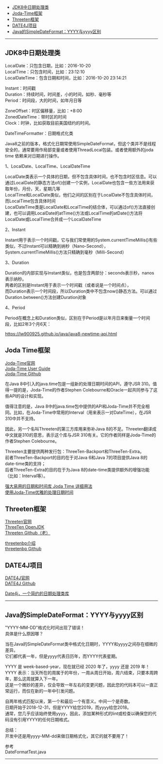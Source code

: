 - [JDK8中日期处理类](#JDK8中日期处理类)
- [Joda-Time框架](#Joda-Time框架)
- [Threeten框架](#Threeten框架)
- [DATE4J项目](#DATE4J项目)
- [Java的SimpleDateFormat：YYYY与yyyy区别](#Java的SimpleDateFormat：YYYY与yyyy区别)



---------------------------------------------------------------------------------------------------------------------  
  
## JDK8中日期处理类  

  
LocalDate：只包含日期，比如：2016-10-20  
LocalTime：只包含时间，比如：23:12:10  
LocalDateTime：包含日期和时间，比如：2016-10-20 23:14:21  
  
Instant：时间戳  
Duration：持续时间，时间差，小的时间，如秒、毫秒等  
Period：时间段，大的时间，如年月日等  
  
ZoneOffset：时区偏移量，比如：+8:00  
ZonedDateTime：带时区的时间  
Clock：时钟，比如获取目前美国纽约的时间。  

DateTimeFormatter：日期格式化类

Java8之前的版本，格式化日期常使用SimpleDateFormat，但这个类并不是线程安全的，通常要用作局部变量或者使用ThreadLocal包装。或者使用额外的joda time 依赖来对日期进行操作。
  
  
  
1、LocalDate、LocalTime、LocalDateTime  
  
LocalDate类表示一个具体的日期，但不包含具体时间，也不包含时区信息。可以通过LocalDate的静态方法of()创建一个实例，LocalDate也包含一些方法用来获取年份，月份，天，星期几等  
LocalTime和LocalDate类似，他们之间的区别在于LocalDate不包含具体时间，而LocalTime包含具体时间  
LocalDateTime类是LocalDate和LocalTime的结合体，可以通过of()方法直接创建，也可以调用LocalDate的atTime()方法或LocalTime的atDate()方法将LocalDate或LocalTime合并成一个LocalDateTime  
  
2、Instant  
  
Instant用于表示一个时间戳，它与我们常使用的System.currentTimeMillis()有些类似，不过Instant可以精确到纳秒（Nano-Second），System.currentTimeMillis()方法只精确到毫秒（Milli-Second）  
  
3、Duration  
  
Duration的内部实现与Instant类似，也是包含两部分：seconds表示秒，nanos表示纳秒。  
两者的区别是Instant用于表示一个时间戳（或者说是一个时间点），  
而Duration表示一个时间段，所以Duration类中不包含now()静态方法。可以通过Duration.between()方法创建Duration对象  
  
4、Period  
  
Period在概念上和Duration类似，区别在于Period是以年月日来衡量一个时间段，比如2年3个月6天：  
  
  
https://lw900925.github.io/java/java8-newtime-api.html  




## Joda Time框架

[Joda-Time官网](https://www.joda.org/joda-time/)  
[Joda-Time User Guide](https://www.joda.org/joda-time/userguide.html)  
[Joda-Time Github](https://github.com/JodaOrg/joda-time)


在Java 8中引入的java.time包是一组新的处理日期时间的API，遵守JSR 310。值得一提的是，Joda-Time的作者Stephen Colebourne和Oracle一起共同参与了这些API的设计和实现。

值得注意的是，Java 8中的java.time包中提供的API和Joda-Time并不完全相同。比如，在Joda-Time中常用的Interval（用来表示一对DateTime），在JSR 310中并不支持。  

因此，另一个名叫Threeten的第三方库用来弥补Java 8的不足。Threeten翻译成中文就是310的意思，表示这个库与JSR 310有关。它的作者同样是Joda-Time的作者Stephen Colebourne。

Threeten主要提供两种发行包：ThreeTen-Backport和ThreeTen-Extra。  
前者ThreeTen-Backport的目的在于对Java 6和Java 7的项目提供Java 8的date-time类的支持；  
后者ThreeTen-Extra的目的在于为Java 8的date-time类提供额外的增强功能（比如：Interval等）。


[强大易用的日期和时间库 Joda Time 详细用法](http://www.ibloger.net/article/2939.html)  
[使用Joda-Time优雅的处理日期时间](https://www.jianshu.com/p/efdeda608780)






## Threeten框架

[Threeten官网](https://www.threeten.org/)  
[ThreeTen OpenJDK](https://openjdk.java.net/projects/threeten/)  
[Threeten Github（老）](https://github.com/ThreeTen/threeten)  

[threetenbp介绍](https://www.threeten.org/threetenbp/)  
[threetenbp Github](https://github.com/ThreeTen/threetenbp)  






## DATE4J项目

[DATE4J官网](http://www.date4j.net)  
[DATE4J Github](https://github.com/johanley/date4j)  

[Date4j，一个简约的日期处理类库](https://www.infoq.cn/article/2011/12/date4j-vs-joda-time )
 
  
  
---------------------------------------------------------------------------------------------------------------------  
## Java的SimpleDateFormat：YYYY与yyyy区别  
  
  
"YYYY-MM-DD"格式化时间出现了错误！    
具体是什么原因哪？    
  
当在Java的SimpleDateFormat类中格式化日期时，YYYY和yyyy之间存在细微的差异。  
它们都代表一年，但是yyyy代表日历年，而YYYY代表星期。  
  
YYYY 是 week-based-year，现在就已经 2020 年了，yyyy 还是 2019 年！  
YYYY 表示：当天所在的周属于的年份，一周从周日开始，周六结束，只要本周跨年，那么这周就算入下一年。  
这是一个微妙的差异，仅会导致一年左右的变更问题，因此您的代码本可以一直正常运行，而仅在新的一年中引发问题。  
  
自两年格式匹配以来，第一个和最后一个有意义。中间一个是奇数。  
日期开始于2018-12-31，但是YYYY给您2019，而yyyy给您2018。  
通常，您几乎应该始终使用yyyy，因此，添加某种形式的lint或检查以确保您的代码没有引用YYYY的任何日期格式。  
  
总结：  
开发中还是用yyyy-MM-dd来做日期格式化，其它的就不要用了！  
  
参考  
DateFormatTest.java  
  
  
---------------------------------------------------------------------------------------------------------------------  
  
